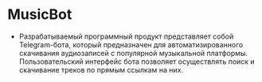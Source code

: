# MusicBot
* Разрабатываемый программный продукт представляет собой Telegram-бота, который предназначен для автоматизированного скачивания аудиозаписей с популярной музыкальной платформы. Пользовательский интерфейс бота позволяет осуществлять поиск и скачивание треков по прямым ссылкам на них.
